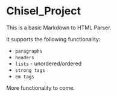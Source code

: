 # Chisel_Project
This is a basic Markdown to HTML Parser.

It supports the following functionality:

* `paragraphs`
* `headers`
* `lists` - unordered/ordered
* `strong tags`
* `em tags`

More functionality to come.
